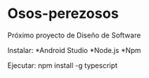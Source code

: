 # Osos-perezosos
Próximo proyecto de Diseño de Software

Instalar:
  *Android Studio
  *Node.js
  *Npm
  
  
 Ejecutar:
  npm install -g typescript
